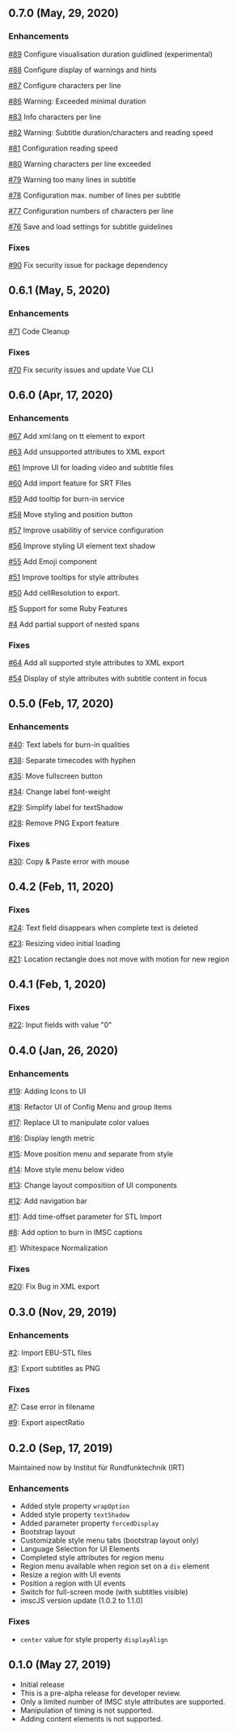 ## 0.7.0 (May, 29, 2020)

### Enhancements

[#89](https://github.com/IRT-Open-Source/imsced/issues/89)
Configure visualisation duration guidlined (experimental)

[#88](https://github.com/IRT-Open-Source/imsced/issues/88)
Configure display of warnings and hints

[#87](https://github.com/IRT-Open-Source/imsced/issues/87)
Configure characters per line

[#86](https://github.com/IRT-Open-Source/imsced/issues/86)
Warning: Exceeded minimal duration

[#83](https://github.com/IRT-Open-Source/imsced/issues/83)
Info characters per line

[#82](https://github.com/IRT-Open-Source/imsced/issues/82)
Warning: Subtitle duration/characters and reading speed

[#81](https://github.com/IRT-Open-Source/imsced/issues/81)
Configuration reading speed

[#80](https://github.com/IRT-Open-Source/imsced/issues/80)
Warning characters per line exceeded

[#79](https://github.com/IRT-Open-Source/imsced/issues/79)
Warning too many lines in subtitle

[#78](https://github.com/IRT-Open-Source/imsced/issues/78)
Configuration max. number of lines per subtitle

[#77](https://github.com/IRT-Open-Source/imsced/issues/77)
Configuration numbers of characters per line

[#76](https://github.com/IRT-Open-Source/imsced/issues/76)
Save and load settings for subtitle guidelines

### Fixes

[#90](https://github.com/IRT-Open-Source/imsced/issues/90)
Fix security issue for package dependency

## 0.6.1 (May, 5, 2020)

### Enhancements

[#71](https://github.com/IRT-Open-Source/imsced/issues/71)
Code Cleanup

### Fixes

[#70](https://github.com/IRT-Open-Source/imsced/issues/70)
Fix security issues and update Vue CLI

## 0.6.0 (Apr, 17, 2020)

### Enhancements

[#67](https://github.com/IRT-Open-Source/imsced/issues/67)
Add xml:lang on tt element to export

[#63](https://github.com/IRT-Open-Source/imsced/issues/63)
Add unsupported attributes to XML export

[#61](https://github.com/IRT-Open-Source/imsced/issues/61)
Improve UI for loading video and subtitle files

[#60](https://github.com/IRT-Open-Source/imsced/issues/60)
Add import feature for SRT FIles

[#59](https://github.com/IRT-Open-Source/imsced/issues/59)
Add tooltip for burn-in service

[#58](https://github.com/IRT-Open-Source/imsced/issues/58)
Move styling and position button

[#57](https://github.com/IRT-Open-Source/imsced/issues/57)
Improve usabilitiy of service configuration

[#56](https://github.com/IRT-Open-Source/imsced/issues/56)
Improve styling UI element text shadow

[#55](https://github.com/IRT-Open-Source/imsced/issues/55)
Add Emoji component

[#51](https://github.com/IRT-Open-Source/imsced/issues/51)
Improve tooltips for style attributes

[#50](https://github.com/IRT-Open-Source/imsced/issues/50)
Add cellResolution to export.

[#5](https://github.com/IRT-Open-Source/imsced/issues/5)
Support for some Ruby Features

[#4](https://github.com/IRT-Open-Source/imsced/issues/4)
Add partial support of nested spans

### Fixes

[#64](https://github.com/IRT-Open-Source/imsced/issues/64)
Add all supported style attributes to XML export

[#54](https://github.com/IRT-Open-Source/imsced/issues/54)
Display of style attributes with subtitle content in focus

## 0.5.0 (Feb, 17, 2020)

### Enhancements

[#40](https://github.com/IRT-Open-Source/imsced/issues/40):
Text labels for burn-in qualities

[#38](https://github.com/IRT-Open-Source/imsced/issues/38):
Separate timecodes with hyphen

[#35](https://github.com/IRT-Open-Source/imsced/issues/35):
Move fullscreen button

[#34](https://github.com/IRT-Open-Source/imsced/issues/38):
Change label font-weight

[#29](https://github.com/IRT-Open-Source/imsced/issues/29):
Simplify label for textShadow

[#28](https://github.com/IRT-Open-Source/imsced/issues/28):
Remove PNG Export feature

### Fixes

[#30](https://github.com/IRT-Open-Source/imsced/issues/30):
Copy & Paste error with mouse

## 0.4.2 (Feb, 11, 2020)

### Fixes

[#24](https://github.com/IRT-Open-Source/imsced/issues/24):
Text field disappears when complete text is deleted

[#23](https://github.com/IRT-Open-Source/imsced/issues/23):
Resizing video initial loading

[#21](https://github.com/IRT-Open-Source/imsced/issues/21):
Location rectangle does not move with motion for new region

## 0.4.1 (Feb, 1, 2020)

### Fixes

[#22](https://github.com/IRT-Open-Source/imsced/issues/22):
Input fields with value "0"

## 0.4.0 (Jan, 26, 2020)

### Enhancements

[#19](https://github.com/IRT-Open-Source/imsced/issues/19):
Adding Icons to UI

[#18](https://github.com/IRT-Open-Source/imsced/issues/18):
Refactor UI of Config Menu and group items

[#17](https://github.com/IRT-Open-Source/imsced/issues/17):
Replace UI to manipulate color values

[#16](https://github.com/IRT-Open-Source/imsced/issues/16):
Display length metric

[#15](https://github.com/IRT-Open-Source/imsced/issues/15):
Move position menu and separate from style

[#14](https://github.com/IRT-Open-Source/imsced/issues/14):
Move style menu below video

[#13](https://github.com/IRT-Open-Source/imsced/issues/13):
Change layout composition of UI components

[#12](https://github.com/IRT-Open-Source/imsced/issues/12):
Add navigation bar

[#11](https://github.com/IRT-Open-Source/imsced/issues/11):
Add time-offset parameter for STL Import

[#8](https://github.com/IRT-Open-Source/imsced/issues/8):
Add option to burn in IMSC captions

[#1](https://github.com/IRT-Open-Source/imsced/issues/1):
Whitespace Normalization

### Fixes

[#20](https://github.com/IRT-Open-Source/imsced/issues/20):
Fix Bug in XML export

## 0.3.0 (Nov, 29, 2019)

### Enhancements

[#2](https://github.com/IRT-Open-Source/imsced/issues/2): Import EBU-STL files

[#3](https://github.com/IRT-Open-Source/imsced/issues/3): Export subtitles as PNG

### Fixes

[#7](https://github.com/IRT-Open-Source/imsced/issues/7): Case error in filename

[#9](https://github.com/IRT-Open-Source/imsced/issues/9): Export aspectRatio

## 0.2.0 (Sep, 17, 2019)

Maintained now by Institut für Rundfunktechnik (IRT)

### Enhancements

- Added style property `wrapOption`
- Added style property `textShadow`
- Added parameter property `forcedDisplay`
- Bootstrap layout
- Customizable style menu tabs (bootstrap layout only)
- Language Selection for UI Elements
- Completed style attributes for region menu
- Region menu available when region set on a `div` element
- Resize a region with UI events
- Position a region with UI events
- Switch for full-screen mode (with subtitles visible)
- imscJS version update (1.0.2 to 1.1.0)

### Fixes

- `center` value for style property `displayAlign`

## 0.1.0 (May 27, 2019)

- Initial release
- This is a pre-alpha release for developer review.
- Only a limited number of IMSC style attributes are supported.
- Manipulation of timing is not supported.
- Adding content elements is not supported.
